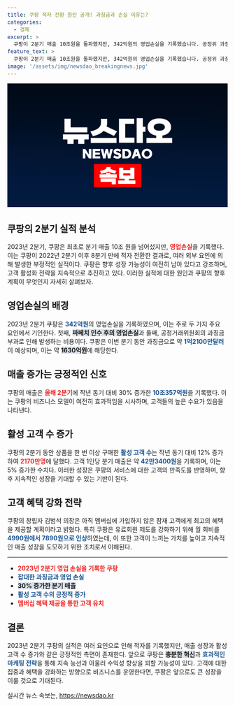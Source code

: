 ```yaml
---
title: 쿠팡 적자 전환 원인 공개! 과징금과 손실 이유는?
categories:
  - 경제
excerpt: >
  쿠팡이 2분기 매출 10조원을 돌파했지만, 342억원의 영업손실을 기록했습니다. 공정위 과징금과 인수한 플랫폼의 적자가 주요 원인. 그러나 활성 고객 수는 12% 증가하며 긍정적인 신호도 보였습니다! 클릭해서 자세한 내용을 확인하세요!
feature_text: >
  쿠팡이 2분기 매출 10조원을 돌파했지만, 342억원의 영업손실을 기록했습니다. 공정위 과징금과 인수한 플랫폼의 적자가 주요 원인. 그러나 활성 고객 수는 12% 증가하며 긍정적인 신호도 보였습니다! 클릭해서 자세한 내용을 확인하세요!
image: '/assets/img/newsdao_breakingnews.jpg'
---
```


<p><img src="/assets/img/newsdao_breakingnews.jpg" alt="koreaapp 속보" /></p>

<h2 data-ke-size="size26">쿠팡의 2분기 실적 분석</h2>

<p data-ke-size="size16">2023년 2분기, 쿠팡은 최초로 분기 매출 10조 원을 넘어섰지만, <b><span style="color: #ee2323;">영업손실</span></b>을 기록했다. 이는 쿠팡이 2022년 2분기 이후 8분기 만에 적자 전환한 결과로, 여러 외부 요인에 의해 발생한 부정적인 실적이다. 쿠팡은 향후 성장 가능성이 여전히 남아 있다고 강조하며, 고객 활성화 전략을 지속적으로 추진하고 있다. 이러한 실적에 대한 원인과 쿠팡의 향후 계획이 무엇인지 자세히 살펴보자.</p>

<p data-ke-size="size16"></p>

<h2 data-ke-size="size26">영업손실의 배경</h2>

<p data-ke-size="size16">2023년 2분기 쿠팡은 <b><span style="color: #1a5490;">342억원</span></b>의 영업손실을 기록하였으며, 이는 주로 두 가지 주요 요인에서 기인한다. 첫째, <b><span style="background-color: #21538527;">파페치 인수 후의 영업손실</span></b>과 둘째, 공정거래위원회의 과징금 부과로 인해 발생하는 비용이다. 쿠팡은 이번 분기 동안 과징금으로 약 <b><span style="color: #1a5490;">1억2100만달러</span></b>이 예상되며, 이는 약 <b><span style="background-color: #21538527;">1630억원</span></b>에 해당한다.</p>

<p data-ke-size="size16"></p>

<h2 data-ke-size="size26">매출 증가는 긍정적인 신호</h2>

<p data-ke-size="size16">쿠팡의 매출은 <b><span style="color: #ee2323;">올해 2분기</span></b>에 작년 동기 대비 30% 증가한 <b><span style="color: #1a5490;">10조357억원</span></b>을 기록했다. 이는 쿠팡의 비즈니스 모델이 여전히 효과적임을 시사하며, 고객들의 높은 수요가 있음을 나타낸다.</p>

<p data-ke-size="size16"></p>

<h2 data-ke-size="size26">활성 고객 수 증가</h2>

<p data-ke-size="size16">쿠팡의 2분기 동안 상품을 한 번 이상 구매한 <b><span style="color: #1a5490;">활성 고객 수</span></b>는 작년 동기 대비 12% 증가하여 <b><span style="color: #ee2323;">2170만명</span></b>에 달했다. 고객 1인당 분기 매출은 약 <b><span style="color: #1a5490;">42만3400원</span></b>을 기록하며, 이는 5% 증가한 수치다. 이러한 성장은 쿠팡의 서비스에 대한 고객의 만족도를 반영하며, 향후 지속적인 성장을 기대할 수 있는 기반이 된다.</p>

<p data-ke-size="size16"></p>

<h2 data-ke-size="size26">고객 혜택 강화 전략</h2>

<p data-ke-size="size16">쿠팡의 창립자 김범석 의장은 아직 멤버십에 가입하지 않은 잠재 고객에게 최고의 혜택을 제공할 계획이라고 밝혔다. 특히 쿠팡은 유료회원 제도를 강화하기 위해 월 회비를 <b><span style="color: #1a5490;">4990원에서 7890원으로 인상</span></b>하였는데, 이 또한 고객이 느끼는 가치를 높이고 지속적인 매출 성장을 도모하기 위한 조치로서 이해된다.</p>

<p data-ke-size="size16"></p>

<hr />

<ul>
    <li><b><span style="color: #ee2323;">2023년 2분기 영업 손실을 기록한 쿠팡</span></b></li>
    <li><b><span style="color: #1a5490;">잡대한 과징금과 영업 손실</span></b></li>
    <li><b><span style="background-color: #21538527;">30% 증가한 분기 매출</span></b></li>
    <li><b><span style="color: #1a5490;">활성 고객 수의 긍정적 증가</span></b></li>
    <li><b><span style="color: #ee2323;">멤버십 혜택 제공을 통한 고객 유치</span></b></li>
</ul>

<p data-ke-size="size16"></p>

<h2 data-ke-size="size26">결론</h2>

<p data-ke-size="size16">2023년 2분기 쿠팡의 실적은 여러 요인으로 인해 적자를 기록했지만, 매출 성장과 활성 고객 수 증가와 같은 긍정적인 측면이 존재한다. 앞으로 쿠팡은 <b><span style="background-color: #21538527;">충분한 혁신</span></b>과 <b><span style="color: #1a5490;">효과적인 마케팅 전략</span></b>을 통해 지속 능선과 아울러 수익성 향상을 꾀할 가능성이 있다. 고객에 대한 집중과 혜택을 강화하는 방향으로 비즈니스를 운영한다면, 쿠팡은 앞으로도 큰 성장을 이룰 것으로 기대된다.</p>

<p data-ke-size="size16"></p>
실시간 뉴스 속보는, <a href="https://newsdao.kr" rel="dofollow">https://newsdao.kr</a>


